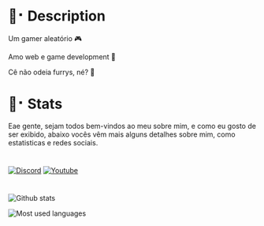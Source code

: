# 📄⠂Description

Um gamer aleatório 🎮

Amo web e game development 📜

Cê não odeia furrys, né? 🐾

# 📜⠂Stats

Eae gente, sejam todos bem-vindos ao meu sobre mim, e como eu gosto de ser exibido, abaixo vocês vêm mais alguns detalhes sobre mim, como estatisticas e redes sociais.

#

[![Discord](https://img.shields.io/badge/Discord-7289DA?style=for-the-badge&logo=discord&logoColor=white)](https://discord.gg/u7EYJyjjD9)
[![Youtube](https://img.shields.io/badge/YouTube-FF0000?style=for-the-badge&logo=youtube&logoColor=white)](https://www.youtube.com/channel/UCHk53vd4Z8AhBIuptfI8Sjw)

#

![Github stats](https://github-readme-stats.vercel.app/api?username=Brownish-fox&theme=radical&locale=pt-br&include_all_commits=True&bg_color=75,43119e,9843cc)

![Most used languages](https://github-readme-stats.vercel.app/api/top-langs/?username=Brownish-fox&theme=radical&locale=pt-br&bg_color=75,43119e,9843cc)
